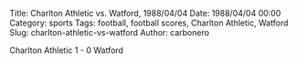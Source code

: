 Title: Charlton Athletic vs. Watford, 1988/04/04
Date: 1988/04/04 00:00
Category: sports
Tags: football, football scores, Charlton Athletic, Watford
Slug: charlton-athletic-vs-watford
Author: carbonero


Charlton Athletic 1 - 0 Watford
